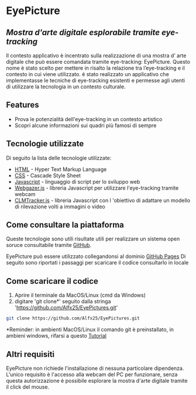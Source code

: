 # EyePicture
## _Mostra d'arte digitale esplorabile tramite eye-tracking_

Il contesto applicativo è incentrato sulla realizzazione di una mostra d’ arte digitale che può
essere comandata tramite eye-tracking: EyePicture. Questo nome è stato scelto per mettere in
risalto la relazione tra l’eye-tracking e il contesto in cui viene utilizzato.
é stato realizzato un applicativo che implementasse le tecniche di eye-tracking esistenti
e permesse agli utenti di utilizzare la tecnologia in un contesto culturale. 

## Features

- Prova le potenzialità dell'eye-tracking in un contesto artistico
- Scopri alcune informazioni sui quadri più famosi di sempre

## Tecnologie utilizzate

Di seguito la lista delle tecnologie utilizzate:

- [HTML](https://www.html.it/) - Hyper Text Markup Language
- [CSS](https://www.w3schools.com/css/) - Cascade Style Sheet
- [Javascript](https://www.w3schools.com/js/) - linguaggio di script per lo sviluppo web
- [Webgazer.js](https://webgazer.cs.brown.edu/) - libreria Javascript per utilizzare l'eye-tracking tramite webcam
- [CLMTracker.js](https://github.com/auduno/clmtrackr) - libreria Javascript con l 'obiettivo di adattare un modello di rilevazione volti a immagini o video

## Come consultare la piattaforma
 Queste tecnologie sono utili risultate utili per realizzare un sistema open soruce consultabile tramite [GitHub](https://github.com/Alfx25/EyePictures).

 EyePicture può essere utilizzato collegandonsi al dominio [GitHub Pages](https://alfx25.github.io/EyePictures/)
 Di seguito sono riportati i passaggi per scaricare il codice consultarlo in locale
 
## Come scaricare il codice

1. Aprire il terminale da MacOS/Linux (cmd da Windows)
2. digitare 'git clone*' seguito dalla stringa 'https://github.com/Alfx25/EyePictures.git'

```sh
git clone https://github.com/Alfx25/EyePictures.git
```

*Reminder: in ambienti MacOS/Linux il comando git è preinstallato, in ambieni windows, rifarsi a questo [Tutorial](https://support.codebasehq.com/articles/getting-started/git-on-windows)

## Altri requisiti
EyePicture non richiede l'installazione di nessuna particolare dipendenza. L'unico requisito è l'accesso alla webcam del PC per funzionare, senza questa autorizzazione è possibile esplorare la mostra d'arte digitale tramite il click del mouse.

